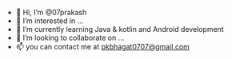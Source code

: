 - 👋 Hi, I’m @07prakash
- 👀 I’m interested in ...
- 🌱 I’m currently learning Java & kotlin and Android development 
- 💞️ I’m looking to collaborate on ...
- 📫 you can contact me at pkbhagat0707@gmail.com

<!---
07prakash/07prakash is a ✨ special ✨ repository because its `README.md` (this file) appears on your GitHub profile.
You can click the Preview link to take a look at your changes.
--->
